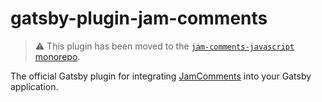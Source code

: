 # gatsby-plugin-jam-comments

> :warning: This plugin has been moved to the [`jam-comments-javascript` monorepo](https://github.com/alexmacarthur/jam-comments-javascript).

The official Gatsby plugin for integrating [JamComments](https://jamcomments.com) into your Gatsby application.
